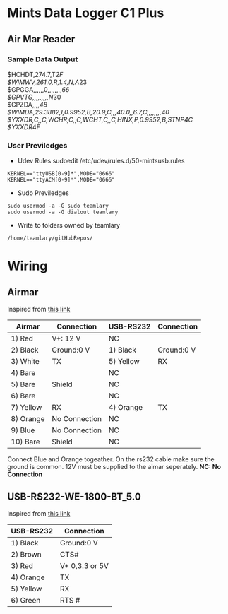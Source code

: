 # Mints Data Logger C1 Plus 

## Air Mar Reader 
### Sample Data Output
$HCHDT,274.7,T*2F </br>
$WIMWV,261.0,R,1.4,N,A*23</br>
$GPGGA,,,,,,0,,,,,,,,*66</br>
$GPVTG,,,,,,,,,N*30</br>
$GPZDA,,,,*48</br>
$WIMDA,29.3882,I,0.9952,B,20.9,C,,,40.0,,6.7,C,,,,,,,,*40</br>
$YXXDR,C,,C,WCHR,C,,C,WCHT,C,,C,HINX,P,0.9952,B,STNP*4C</br>
$YXXDR*4F</br>

### User Previledges 
- Udev Rules 
sudoedit /etc/udev/rules.d/50-mintsusb.rules</br>
```
KERNEL=="ttyUSB[0-9]*",MODE="0666"
KERNEL=="ttyACM[0-9]*",MODE="0666"
```

- Sudo Previledges 
```
sudo usermod -a -G sudo teamlary
sudo usermod -a -G dialout teamlary
```

- Write to folders owned by teamlary
```
/home/teamlary/gitHubRepos/
```

# Wiring 

## Airmar 
Inspired from [this link](https://www.fondriest.com/pdf/airmar_wx_manual.pdf)

| Airmar      | Connection    | USB-RS232   | Connection     |
| ----------- | ------------- | ----------- | -------------  |
| 1) Red      | V+: 12 V      | NC          |                |  
| 2) Black    | Ground:0 V    | 1) Black    | Ground:0 V     |
| 3) White    | TX            | 5) Yellow   | RX             |
| 4) Bare     |               | NC          |                | 
| 5) Bare     | Shield        | NC          |                | 
| 6) Bare     |               | NC          |                | 
| 7) Yellow   | RX            | 4) Orange   | TX             |
| 8) Orange   | No Connection | NC          |                | 
| 9) Blue     | No Connection | NC          |                | 
| 10) Bare    | Shield        | NC          |                | 

Connect Blue and Orange togeather. On the rs232 cable make sure the ground is common. 12V must be supplied to the aimar seperately.
**NC: No Connection**
## 	USB-RS232-WE-1800-BT_5.0 
Inspired from [this link](https://www.ftdichip.com/Support/Documents/DataSheets/Cables/DS_USB_RS232_CABLES.pdf)

| USB-RS232   | Connection     |
| ----------- | -------------- |
| 1) Black    | Ground:0 V     |
| 2) Brown    | CTS#           |
| 3) Red      | V+ 0,3.3 or 5V | 
| 4) Orange   | TX             |
| 5) Yellow   | RX             |
| 6) Green    | RTS #          |












